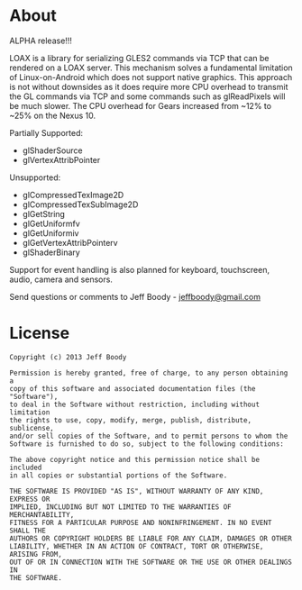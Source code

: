 About
=====

ALPHA release!!!

LOAX is a library for serializing GLES2 commands via TCP that can be rendered
on a LOAX server. This mechanism solves a fundamental limitation of
Linux-on-Android which does not support native graphics. This approach is not
without downsides as it does require more CPU overhead to transmit the GL
commands via TCP and some commands such as glReadPixels will be much slower.
The CPU overhead for Gears increased from ~12% to ~25% on the Nexus 10.

Partially Supported:

* glShaderSource
* glVertexAttribPointer

Unsupported:

* glCompressedTexImage2D
* glCompressedTexSubImage2D
* glGetString
* glGetUniformfv
* glGetUniformiv
* glGetVertexAttribPointerv
* glShaderBinary

Support for event handling is also planned for keyboard, touchscreen, audio,
camera and sensors.

Send questions or comments to Jeff Boody - jeffboody@gmail.com

License
=======

	Copyright (c) 2013 Jeff Boody

	Permission is hereby granted, free of charge, to any person obtaining a
	copy of this software and associated documentation files (the "Software"),
	to deal in the Software without restriction, including without limitation
	the rights to use, copy, modify, merge, publish, distribute, sublicense,
	and/or sell copies of the Software, and to permit persons to whom the
	Software is furnished to do so, subject to the following conditions:

	The above copyright notice and this permission notice shall be included
	in all copies or substantial portions of the Software.

	THE SOFTWARE IS PROVIDED "AS IS", WITHOUT WARRANTY OF ANY KIND, EXPRESS OR
	IMPLIED, INCLUDING BUT NOT LIMITED TO THE WARRANTIES OF MERCHANTABILITY,
	FITNESS FOR A PARTICULAR PURPOSE AND NONINFRINGEMENT. IN NO EVENT SHALL THE
	AUTHORS OR COPYRIGHT HOLDERS BE LIABLE FOR ANY CLAIM, DAMAGES OR OTHER
	LIABILITY, WHETHER IN AN ACTION OF CONTRACT, TORT OR OTHERWISE, ARISING FROM,
	OUT OF OR IN CONNECTION WITH THE SOFTWARE OR THE USE OR OTHER DEALINGS IN
	THE SOFTWARE.

